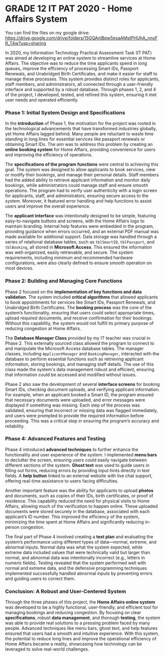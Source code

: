 # GRADE 12 IT PAT 2020 - Home Affairs System

You can find the files on my google drive: https://drive.google.com/drive/folders/15GQAnlBpw5esaAMstPHUhA_nnxFR_T4w?usp=sharing

In 2020, my Information Technology Practical Assessment Task (IT PAT) was aimed at developing an online system to streamline services at Home Affairs. The objective was to reduce the time applicants spend in long queues, improve the efficiency of processing Smart IDs, Passport Renewals, and Unabridged Birth Certificates, and make it easier for staff to manage these processes. This system provides distinct roles for applicants, staff members, and administrators, all connected through a user-friendly interface and supported by a robust database. Through phases 1, 2, and 4 of the project, I developed, tested, and refined this system, ensuring it met user needs and operated efficiently.

### Phase 1: Initial System Design and Specifications

In the **introduction** of Phase 1, the motivation for the project was rooted in the technological advancements that have transformed industries globally, yet Home Affairs lagged behind. Many people are reluctant to waste time standing in long lines for essential services like passport renewals or obtaining Smart IDs. The aim was to address this problem by creating an **online booking system** for Home Affairs, providing convenience for users and improving the efficiency of operations. 

The **specifications of the program functions** were central to achieving this goal. The system was designed to allow applicants to book services, view or modify their bookings, and manage their personal details. Staff members had the added ability to retrieve applicant information and monitor daily bookings, while administrators could manage staff and ensure smooth operations. The program had to verify user authenticity with a login screen for applicants, staff, and administrators, ensuring secure access to the system. Moreover, it featured error handling and help functions to assist users and improve the overall experience.

The **applicant interface** was intentionally designed to be simple, featuring easy-to-navigate buttons and screens, with the Home Affairs logo to maintain branding. Internal help features were embedded in the program, providing guidance when errors occurred, and an external PDF manual was made available for additional support. Data storage was handled through a series of relational database tables, such as `tblSmartID`, `tblPassport`, and `tblBooking`, all stored in **Microsoft Access**. This ensured the information was well-organized, easily retrievable, and secure. The system requirements, including minimum and recommended hardware configurations, were also clearly defined to ensure smooth operation on most devices.

### Phase 2: Building and Managing Core Functions

Phase 2 focused on the **implementation of key functions and data validation**. The system included **critical algorithms** that allowed applicants to book appointments for services like Smart IDs, Passport Renewals, and Unabridged Birth Certificates. The **booking process** was the core of the system’s functionality, ensuring that users could select appropriate times, upload required documents, and receive confirmation for their bookings. Without this capability, the system would not fulfill its primary purpose of reducing congestion at Home Affairs.

The **Database Manager Class** provided by my IT teacher was crucial in Phase 2. This externally sourced class allowed the program to connect to and manipulate the Microsoft Access database tables. The manager classes, including `ApplicantManager` and `BookingManager`, interacted with the database to perform essential functions such as retrieving applicant information, storing bookings, and managing staff details. The use of this class made the system's data management robust and efficient, ensuring that information could be accessed and modified without issues.

Phase 2 also saw the development of several **interface screens** for booking Smart IDs, checking document uploads, and verifying applicant information. For example, when an applicant booked a Smart ID, the program ensured that necessary documents were uploaded, and error messages were displayed if something was missing. Each step of the process was validated, ensuring that incorrect or missing data was flagged immediately, and users were prompted to provide the required information before proceeding. This was a critical step in ensuring the program’s accuracy and reliability.

### Phase 4: Advanced Features and Testing

Phase 4 introduced **advanced techniques** to further enhance the functionality and user experience of the system. I implemented **menu bars** to declutter the screen, ensuring users could easily navigate between different sections of the system. **Ghost text** was used to guide users in filling out forms, reducing errors by providing input hints directly in text fields. A **help button** linked to an external website with live chat support, offering real-time assistance to users facing difficulties.

Another important feature was the ability for applicants to upload **photos** and documents, such as copies of their IDs, birth certificates, or proof of residence. This capability reduced the need for physical visits to Home Affairs, allowing much of the verification to happen online. These uploaded documents were stored securely in the database, associated with each applicant’s ID number. This improved the efficiency of the system, minimizing the time spent at Home Affairs and significantly reducing in-person congestion.

The final part of Phase 4 involved creating a **test plan** and evaluating the system’s performance using different types of data—normal, extreme, and abnormal inputs. Normal data was what the system expected, while extreme data included values that were technically valid but larger than normal, and abnormal data was intentionally incorrect (e.g., letters in numeric fields). Testing revealed that the system performed well with normal and extreme data, and the defensive programming techniques implemented successfully handled abnormal inputs by preventing errors and guiding users to correct them.

### Conclusion: A Robust and User-Centered System

Through the three phases of this project, the **Home Affairs online system** was developed to be a highly functional, user-friendly, and efficient tool for managing bookings and reducing congestion. By focusing on clear **specifications**, robust **data management**, and thorough **testing**, the system was able to provide real solutions to a pressing problem faced by many people. Advanced techniques like menu bars, ghost text, and help features ensured that users had a smooth and intuitive experience. With this system, the potential to reduce long lines and improve the operational efficiency of Home Affairs became a reality, showcasing how technology can be leveraged to solve real-world challenges.
